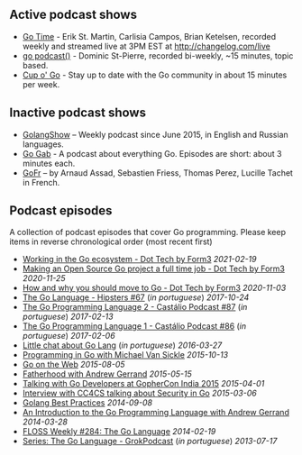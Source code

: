 ## Active podcast shows
* [Go Time](http://gotime.fm) - Erik St. Martin, Carlisia Campos, Brian Ketelsen, recorded weekly and streamed live at 3PM EST at http://changelog.com/live
* [go podcast()](https://go.transistor.fm/) - Dominic St-Pierre, recorded bi-weekly, ~15 minutes, topic based.
* [Cup o' Go](https://cupogo.dev/) - Stay up to date with the Go community in about 15 minutes per week.

## Inactive podcast shows
* [GolangShow](http://golangshow.com/) – Weekly podcast since June 2015, in English and Russian languages.
* [Go Gab](https://www.briefs.fm/go-gab) - A podcast about everything Go. Episodes are short: about 3 minutes each.
* [GoFr](https://soundcloud.com/arnaud-assad/sets/gofr) – by Arnaud Assad, Sebastien Friess, Thomas Perez, Lucille Tachet in French.


## Podcast episodes
A collection of podcast episodes that cover Go programming. Please keep items in reverse chronological order (most recent first)
* [Working in the Go ecosystem - Dot Tech by Form3](https://techpodcast.form3.tech/episodes/ep-6-tech-working-in-the-go-ecosystem-with-bartomiej-klimczak) _2021-02-19_
* [Making an Open Source Go project a full time job - Dot Tech by Form3](https://techpodcast.form3.tech/episodes/ep-2-tech-making-an-open-source-go-project-a-full-time-job-with-ashley-jeffs2) _2020-11-25_
* [How and why you should move to Go - Dot Tech by Form3](https://techpodcast.form3.tech/episodes/ep-1-tech-how-and-why-you-should-move-to-go-with-johan-brandhorst-andy-kuszyk) _2020-11-03_
* [The Go Language - Hipsters #67](https://hipsters.tech/linguagem-go-hipsters-67/) (_in portuguese_) _2017-10-24_
* [The Go Programming Language 2 - Castálio Podcast #87](http://castalio.info/episodio-87-linguagem-de-programacao-go-parte-2.html) (_in portuguese_) _2017-02-13_
* [The Go Programming Language 1 - Castálio Podcast #86](http://castalio.info/episodio-86-linguagem-de-programacao-go-parte-1.html) (_in portuguese_) _2017-02-06_
* [Little chat about Go Lang](https://soundcloud.com/rdshipit/capycast-2-golang) (_in portuguese_) _2016-03-27_
* [Programming in Go with Michael Van Sickle](https://www.dotnetrocks.com/?show=1203) _2015-10-13_
* [Go on the Web](http://thewebplatform.libsyn.com/55-go-on-the-web) _2015-08-05_
* [Fatherhood with Andrew Gerrand](http://beatsryetypes.com/episodes/2015/05/18/episode-16-fatherhood-with-andrew-gerrand.html) _2015-05-15_
* [Talking with Go Developers at GopherCon India 2015](https://soundcloud.com/thenewstackanalysts/show-33-gophercon-india-2015) _2015-04-01_
* [Interview with CC4CS talking about Security in Go](https://go.unicorn.tv/podcasts/interview-with-cc4cs-talking-about-security-in-go) _2015-03-06_
* [Golang Best Practices](https://go.unicorn.tv/podcasts/golang-best-practices) _2014-09-08_
* [An Introduction to the Go Programming Language with Andrew Gerrand](http://hanselminutes.com/416/an-introduction-to-the-go-programming-language-with-andrew-gerrand) _2014-03-28_
* [FLOSS Weekly #284: The Go Language](https://twit.tv/shows/floss-weekly/episodes/284) _2014-02-19_
* [Series: The Go Language - GrokPodcast](http://www.grokpodcast.com/series/a-linguagem-go/) (_in portuguese_) _2013-07-17_
